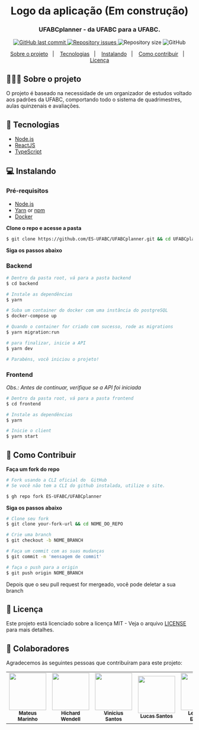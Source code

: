 <h1 align="center">
	<!-- <img alt="Logo" src=".github/logo.png" width="200px" /> -->
  Logo da aplicação (Em construção)
</h1>

<h3 align="center">
  UFABCplanner - da UFABC para a UFABC.
</h3>

<p align="center">

<a href="https://github.com/ES-UFABC/UFABCplanner/commits/main">
    <img alt="GitHub last commit" src="https://img.shields.io/github/last-commit/ES-UFABC/UFABCplanner">
  </a>
  
  <a href="https://github.com/ES-UFABC/UFABCplanner/issues">
    <img alt="Repository issues" src="https://img.shields.io/github/issues/ES-UFABC/UFABCplanner">
  </a>

  <img alt="Repository size" src="https://img.shields.io/github/repo-size/ES-UFABC/UFABCplanner">  
  
  <img alt="GitHub" src="https://img.shields.io/github/license/ES-UFABC/UFABCplanner">
</p>

<p align="center">
  <a href="#-sobre-o-projeto">Sobre o projeto</a>&nbsp;&nbsp;&nbsp;|&nbsp;&nbsp;&nbsp;
  <a href="#-tecnologias">Tecnologias</a>&nbsp;&nbsp;&nbsp;|&nbsp;&nbsp;&nbsp;
  <a href="#-instalando">Instalando</a>&nbsp;&nbsp;&nbsp;|&nbsp;&nbsp;&nbsp;
  <a href="#-como-contribuir">Como contribuir</a>&nbsp;&nbsp;&nbsp;|&nbsp;&nbsp;&nbsp;
  <a href="#-Licença">Licença</a>
</p>

## 👨🏻‍💻 Sobre o projeto

<p >O projeto é baseado na necessidade de um organizador de estudos voltado aos padrões da UFABC, comportando todo o sistema de quadrimestres, aulas quinzenais e avaliações.</p>

## 🚀 Tecnologias

- [Node.js](https://nodejs.org/en/)
- [ReactJS](https://reactjs.org/)
- [TypeScript](https://www.typescriptlang.org/)

## 💻 Instalando

### Pré-requisitos

- [Node.js](https://nodejs.org/en/)
- [Yarn](https://classic.yarnpkg.com/) or [npm](https://www.npmjs.com/)
- [Docker](https://www.docker.com/)

**Clone o repo e acesse a pasta**

```bash
$ git clone https://github.com/ES-UFABC/UFABCplanner.git && cd UFABCplanner
```

**Siga os passos abaixo**

### Backend

```bash
# Dentro da pasta root, vá para a pasta backend
$ cd backend

# Instale as dependências
$ yarn

# Suba um container do docker com uma instância do postgreSQL
$ docker-compose up

# Quando o container for criado com sucesso, rode as migrations
$ yarn migration:run

# para finalizar, inicie a API
$ yarn dev

# Parabéns, você iniciou o projeto!
```

### Frontend

_Obs.: Antes de continuar, verifique se a API foi iniciada_

```bash
# Dentro da pasta root, vá para a pasta frontend
$ cd frontend

# Instale as dependências
$ yarn

# Inicie o client
$ yarn start
```

## 🤔 Como Contribuir

**Faça um fork do repo**

```bash
# Fork usando a CLI oficial do  GitHub
# Se você não tem a CLI do github instalada, utilize o site.

$ gh repo fork ES-UFABC/UFABCplanner
```

**Siga os passos abaixo**

```bash
# Clone seu fork
$ git clone your-fork-url && cd NOME_DO_REPO

# Crie uma branch
$ git checkout -b NOME_BRANCH

# Faça um commit com as suas mudanças
$ git commit -m 'mensagem de commit'

# faça o push para a origin
$ git push origin NOME_BRANCH
```

Depois que o seu pull request for mergeado, você pode deletar a sua branch

## 📝 Licença

Este projeto está licenciado sobre a licença MIT - Veja o arquivo [LICENSE](LICENSE) para mais detalhes.

## 🤝 Colaboradores

Agradecemos às seguintes pessoas que contribuíram para este projeto:

<table>
  <tr>
    <td align="center">
      <a href="https://github.com/marinhomateus">
        <img src="https://github.com/marinhomateus.png" width="100px;"/><br>
        <sub>
          <b>Mateus Marinho</b>
        </sub>
      </a>
    </td>
    <td align="center">
      <a href="https://github.com/wendellhichard">
        <img src="https://github.com/wendellhichard.png" width="100px;"/><br>
        <sub>
          <b>Hichard Wendell</b>
        </sub>
      </a>
    </td>
    <td align="center">
      <a href="https://github.com/ViniciussSantos">
        <img src="https://github.com/ViniciussSantos.png" width="100px;"/><br>
        <sub>
          <b>Vinicius Santos</b>
        </sub>
      </a>
    </td>
    <td align="center">
      <a href="https://github.com/lucasajs">
        <img src="https://github.com/lucasajs.png" width="100px;"/><br>
        <sub>
          <b>Lucas Santos</b>
        </sub>
      </a>
    </td>
    <td align="center">
      <a href="https://github.com/estevesHERE">
        <img src="https://github.com/estevesHERE.png" width="100px;"/><br>
        <sub>
          <b>Leonardo Esteves</b>
        </sub>
      </a>
    </td>
    <td align="center">
      <a href="https://github.com/abacchi00">
        <img src="https://github.com/abacchi00.png" width="100px;"/><br>
        <sub>
          <b>André Bacchi</b>
        </sub>
      </a>
    </td>
  </tr>
</table>
